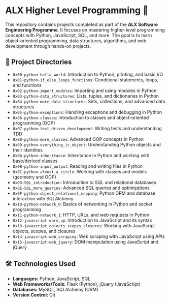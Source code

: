 # ALX Higher Level Programming 🚀

This repository contains projects completed as part of the **ALX Software Engineering Programme**. It focuses on mastering higher-level programming concepts with Python, JavaScript, SQL, and more. The goal is to learn object-oriented programming, data structures, algorithms, and web development through hands-on projects.

## 📁 Project Directories

- `0x00-python-hello_world`: Introduction to Python, printing, and basic I/O
- `0x01-python-if_else_loops_functions`: Conditional statements, loops, and functions
- `0x02-python-import_modules`: Importing and using modules in Python
- `0x03-python-data_structures`: Lists, tuples, and dictionaries in Python
- `0x04-python-more_data_structures`: Sets, collections, and advanced data structures
- `0x05-python-exceptions`: Handling exceptions and debugging in Python
- `0x06-python-classes`: Introduction to classes and object-oriented programming (OOP)
- `0x07-python-test_driven_development`: Writing tests and understanding TDD
- `0x08-python-more_classes`: Advanced OOP concepts in Python
- `0x09-python-everything_is_object`: Understanding Python objects and their identities
- `0x0A-python-inheritance`: Inheritance in Python and working with base/derived classes
- `0x0B-python-input_output`: Reading and writing files in Python
- `0x0C-python-almost_a_circle`: Working with classes and models (geometry and OOP)
- `0x0D-SQL_introduction`: Introduction to SQL and relational databases
- `0x0E-SQL_more_queries`: Advanced SQL queries and optimizations
- `0x0F-python-object_relational_mapping`: Python ORM and database interaction with SQLAlchemy
- `0x10-python-network_0`: Basics of networking in Python and socket programming
- `0x11-python-network_1`: HTTP, URLs, and web requests in Python
- `0x12-javascript-warm_up`: Introduction to JavaScript and its syntax
- `0x13-javascript_objects_scopes_closures`: Working with JavaScript objects, scopes, and closures
- `0x14-javascript-web_scraping`: Web scraping with JavaScript using APIs
- `0x15-javascript-web_jquery`: DOM manipulation using JavaScript and jQuery

## 🛠️ Technologies Used

- **Languages:** Python, JavaScript, SQL
- **Web Frameworks/Tools:** Flask (Python), jQuery (JavaScript)
- **Databases:** MySQL, SQLAlchemy (ORM)
- **Version Control:** Git


